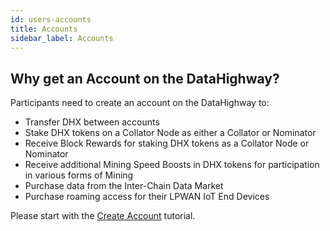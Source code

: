 ```yaml
---
id: users-accounts
title: Accounts
sidebar_label: Accounts
---
```


## Why get an Account on the DataHighway?

Participants need to create an account on the DataHighway to:

* Transfer DHX between accounts
* Stake DHX tokens on a Collator Node as either a Collator or Nominator
* Receive Block Rewards for staking DHX tokens as a Collator Node or Nominator
* Receive additional Mining Speed Boosts in DHX tokens for participation in various forms of Mining
* Purchase data from the Inter-Chain Data Market
* Purchase roaming access for their LPWAN IoT End Devices

Please start with the <a href="../tutorials/tutorials-accounts-create-account" class="pretty-link pretty-link-colored">Create Account</a> tutorial.



